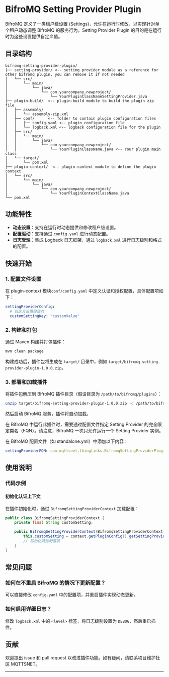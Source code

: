 # BifroMQ Setting Provider Plugin

BifroMQ 定义了一类租户级设置 (Settings)，允许在运行时修改，以实现针对单个租户动态调整 BifroMQ 的服务行为。Setting Provider
Plugin 的目的是在运行时为这些设置提供自定义值。

## 目录结构

```plaintext
bifromq-setting-provider-plugin/
├── setting-provider/ <-- setting provider module as a reference for other bifromq plugin, you can remove it if not needed
│   └── src/
│       └── main/
│           └── java/
│               └── com.yourcompany.newproject/
│                   └── YourPluginClassNameSettingProvider.java
├── plugin-build/  <-- plugin-build module to build the plugin zip file
│   ├── assembly/
│   │   └── assembly-zip.xml
│   ├── conf/      <-- folder to contain plugin configuration files
│   │   ├── config.yaml <-- plugin configuration file
│   │   └── logback.xml <-- logback configuration file for the plugin
│   ├── src/
│   │   └── main/
│   │       └── java/
│   │           └── com.yourcompany.newproject/
│   │               └── YourPluginClassName.java <-- Your plugin main class
│   └── target/
│       └── pom.xml
├── plugin-context/  <-- plugin-context module to define the plugin context
│   └── src/
│       └── main/
│           └── java/
│               └── com.yourcompany.newproject/
│                   └── YourPluginContextClassName.java
└── pom.xml
```

## 功能特性

- **动态设置**：支持在运行时动态提供和修改租户级设置。
- **配置驱动**：支持通过 `config.yaml` 进行动态配置。
- **日志管理**：集成 Logback 日志框架，通过 `logback.xml` 进行日志级别和格式的配置。

## 快速开始

### 1. 配置文件设置

在 plugin-context 模块`conf/config.yaml` 中定义认证和授权配置，具体配置项如下：

```yaml
settingProviderConfig:
  # 自定义设置键值对
  customSettingKey: "customValue"
```

### 2. 构建和打包

通过 Maven 构建并打包插件：

```bash
mvn clean package
```

构建成功后，插件包将生成在 `target/` 目录中，例如 `target/bifromq-setting-provider-plugin-1.0.0.zip`。

### 3. 部署和加载插件

将插件包解压到 BifroMQ 插件目录（假设目录为 `/path/to/bifromq/plugins`）：

```bash
unzip target/bifromq-setting-provider-plugin-1.0.0.zip -d /path/to/bifromq/plugins/
```

然后启动 BifroMQ 服务，插件将自动加载。

在 BifroMQ 中运行此插件时，需要通过配置文件指定 Setting Provider 的完全限定类名（FQN）。请注意，BifroMQ 一次只允许运行一个
Setting Provider 实例。

在 BifroMQ 配置文件（如 standalone.yml）中添加以下内容：

```yaml
settingProviderFQN: com.mqttsnet.thinglinks.BifromqSettingProviderPluginSettingProvider
```

## 使用说明

### 代码示例

#### 初始化认证上下文

在插件初始化时，通过 `BifromqSettingProviderContext` 加载配置：

```java
public class BifromqSettingProviderContext {
    private final String customSetting;

    public BifromqSettingProviderContext(BifromqSettingProviderContext context) {
        this.customSetting = context.getPluginConfig().getSettingProviderConfig().getCustomSettingKey();
        // 初始化其他配置项
    }
}

```

## 常见问题

### 如何在不重启 BifroMQ 的情况下更新配置？

可以直接修改 `config.yaml` 中的配置项，并重启插件实现动态更新。

### 如何启用详细日志？

修改 `logback.xml` 中的 `<level>` 标签，将日志级别设置为 `DEBUG`，然后重启插件。

## 贡献

欢迎提出 issue 和 pull request 以改进插件功能。如有疑问，请联系项目维护社区 MQTTSNET。

--- 
